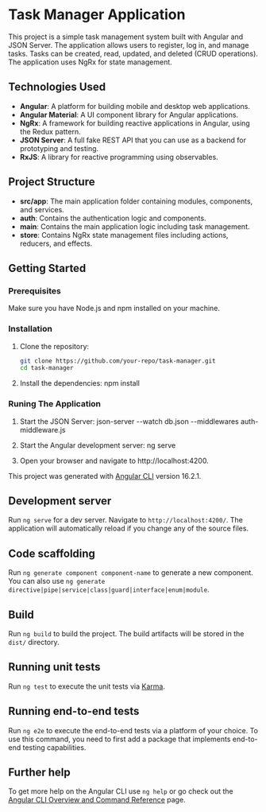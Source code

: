 # Task Manager Application

This project is a simple task management system built with Angular and JSON Server. The application allows users to register, log in, and manage tasks. Tasks can be created, read, updated, and deleted (CRUD operations). The application uses NgRx for state management.

## Technologies Used

- **Angular**: A platform for building mobile and desktop web applications.
- **Angular Material**: A UI component library for Angular applications.
- **NgRx**: A framework for building reactive applications in Angular, using the Redux pattern.
- **JSON Server**: A full fake REST API that you can use as a backend for prototyping and testing.
- **RxJS**: A library for reactive programming using observables.

## Project Structure

- **src/app**: The main application folder containing modules, components, and services.
- **auth**: Contains the authentication logic and components.
- **main**: Contains the main application logic including task management.
- **store**: Contains NgRx state management files including actions, reducers, and effects.

## Getting Started

### Prerequisites

Make sure you have Node.js and npm installed on your machine.

### Installation

1. Clone the repository:

   ```sh
   git clone https://github.com/your-repo/task-manager.git
   cd task-manager
   ```

2. Install the dependencies:
   npm install

### Runing The Application

1. Start the JSON Server:
   json-server --watch db.json --middlewares auth-middleware.js

2. Start the Angular development server:
   ng serve

3. Open your browser and navigate to http://localhost:4200.

This project was generated with [Angular CLI](https://github.com/angular/angular-cli) version 16.2.1.

## Development server

Run `ng serve` for a dev server. Navigate to `http://localhost:4200/`. The application will automatically reload if you change any of the source files.

## Code scaffolding

Run `ng generate component component-name` to generate a new component. You can also use `ng generate directive|pipe|service|class|guard|interface|enum|module`.

## Build

Run `ng build` to build the project. The build artifacts will be stored in the `dist/` directory.

## Running unit tests

Run `ng test` to execute the unit tests via [Karma](https://karma-runner.github.io).

## Running end-to-end tests

Run `ng e2e` to execute the end-to-end tests via a platform of your choice. To use this command, you need to first add a package that implements end-to-end testing capabilities.

## Further help

To get more help on the Angular CLI use `ng help` or go check out the [Angular CLI Overview and Command Reference](https://angular.io/cli) page.
